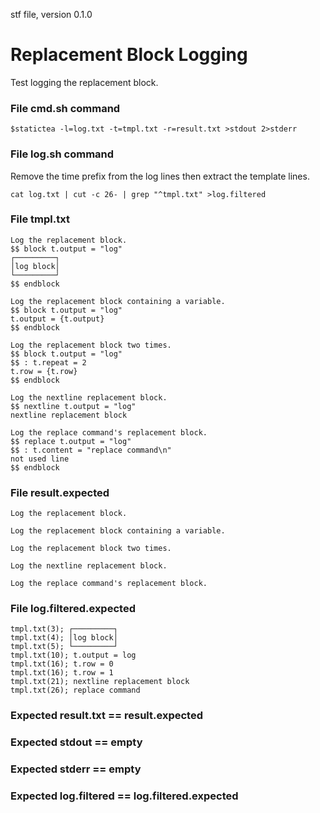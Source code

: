 stf file, version 0.1.0

# Replacement Block Logging

Test logging the replacement block.

### File cmd.sh command

~~~
$statictea -l=log.txt -t=tmpl.txt -r=result.txt >stdout 2>stderr
~~~

### File log.sh command

Remove the time prefix from the log lines then extract the template lines.

~~~
cat log.txt | cut -c 26- | grep "^tmpl.txt" >log.filtered
~~~

### File tmpl.txt

~~~
Log the replacement block.
$$ block t.output = "log"
┌─────────┐
│log block│
└─────────┘
$$ endblock

Log the replacement block containing a variable.
$$ block t.output = "log"
t.output = {t.output}
$$ endblock

Log the replacement block two times.
$$ block t.output = "log"
$$ : t.repeat = 2
t.row = {t.row}
$$ endblock

Log the nextline replacement block.
$$ nextline t.output = "log"
nextline replacement block

Log the replace command's replacement block.
$$ replace t.output = "log"
$$ : t.content = "replace command\n"
not used line
$$ endblock

~~~


### File result.expected

~~~
Log the replacement block.

Log the replacement block containing a variable.

Log the replacement block two times.

Log the nextline replacement block.

Log the replace command's replacement block.

~~~

### File log.filtered.expected

~~~
tmpl.txt(3); ┌─────────┐
tmpl.txt(4); │log block│
tmpl.txt(5); └─────────┘
tmpl.txt(10); t.output = log
tmpl.txt(16); t.row = 0
tmpl.txt(16); t.row = 1
tmpl.txt(21); nextline replacement block
tmpl.txt(26); replace command
~~~

### Expected result.txt == result.expected
### Expected stdout == empty
### Expected stderr == empty
### Expected log.filtered == log.filtered.expected

